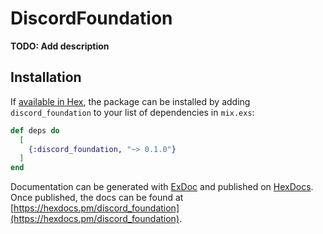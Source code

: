 # DiscordFoundation

**TODO: Add description**

## Installation

If [available in Hex](https://hex.pm/docs/publish), the package can be installed
by adding `discord_foundation` to your list of dependencies in `mix.exs`:

```elixir
def deps do
  [
    {:discord_foundation, "~> 0.1.0"}
  ]
end
```

Documentation can be generated with [ExDoc](https://github.com/elixir-lang/ex_doc)
and published on [HexDocs](https://hexdocs.pm). Once published, the docs can
be found at [https://hexdocs.pm/discord_foundation](https://hexdocs.pm/discord_foundation).

